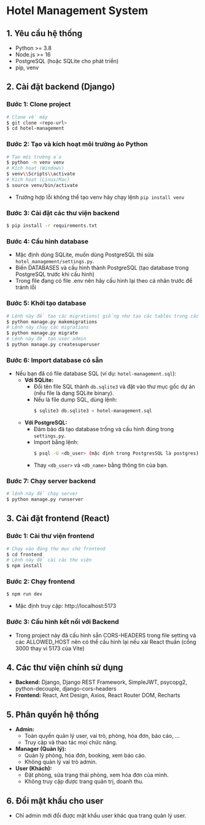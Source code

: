 # Hotel Management System

## 1. Yêu cầu hệ thống
- Python >= 3.8
- Node.js >= 16
- PostgreSQL (hoặc SQLite cho phát triển)
- pip, venv

## 2. Cài đặt backend (Django)

### Bước 1: Clone project
```bash
# Clone về máy
$ git clone <repo-url>
$ cd hotel-management
```

### Bước 2: Tạo và kích hoạt môi trường ảo Python
```bash
# Tạo môi trường ảo
$ python -m venv venv
# Kích hoạt (Windows)
$ venv\\Scripts\\activate
# Kích hoạt (Linux/Mac)
$ source venv/bin/activate
```
- Trường hợp lỗi không thể tạo venv hãy chạy lệnh `pip install venv`

### Bước 3: Cài đặt các thư viện backend
```bash
$ pip install -r requirements.txt
```

### Bước 4: Cấu hình database
- Mặc định dùng SQLite, muốn dùng PostgreSQL thì sửa `hotel_management/settings.py`.
- Biến DATABASES và cấu hình thành PostgreSQL (tạo database trong PostgreSQL trước khi cấu hình)
- Trong file đang có file .env nên hãy cấu hình lại theo cá nhân trước để tránh lỗi

### Bước 5: Khởi tạo database
```bash
# Lệnh này để tạo các migrations( giống như tạo các tables trong các models)
$ python manage.py makemigrations
# Lệnh này chạy các migrations
$ python manage.py migrate
# Lệnh này để tạo user admin
$ python manage.py createsuperuser
```

### Bước 6: Import database có sẵn
- Nếu bạn đã có file database SQL (ví dụ: `hotel-management.sql`):
  - **Với SQLite:**
    - Đổi tên file SQL thành `db.sqlite3` và đặt vào thư mục gốc dự án (nếu file là dạng SQLite binary).
    - Nếu là file dump SQL, dùng lệnh:
      ```bash
      $ sqlite3 db.sqlite3 < hotel-management.sql
      ```
  - **Với PostgreSQL:**
    - Đảm bảo đã tạo database trống và cấu hình đúng trong `settings.py`.
    - Import bằng lệnh:
      ```bash
      $ psql -U <db_user> (mặc định trong PostgresSQL là postgres) -d <db_name> -f hotel_management.sql
      ```
    - Thay `<db_user>` và `<db_name>` bằng thông tin của bạn.

### Bước 7: Chạy server backend
```bash
# lệnh này để chạy server
$ python manage.py runserver
```

## 3. Cài đặt frontend (React)

### Bước 1: Cài thư viện frontend
```bash
# Chạy vào đúng thư mục chứ frontend
$ cd frontend
# Lệnh này để cài các thư viện
$ npm install
```

### Bước 2: Chạy frontend
```bash
$ npm run dev
```
- Mặc định truy cập: http://localhost:5173

### Bước 3: Cấu hình kết nối với Backend
- Trong project này đã cấu hình sẵn CORS-HEADERS trong file setting và các ALLOWED_HOST nên có thể cấu hình lại nếu xài React thuần (cổng 3000 thay vì 5173 của Vite)

## 4. Các thư viện chính sử dụng
- **Backend:** Django, Django REST Framework, SimpleJWT, psycopg2, python-decouple, django-cors-headers
- **Frontend:** React, Ant Design, Axios, React Router DOM, Recharts

## 5. Phân quyền hệ thống
- **Admin:**
  - Toàn quyền quản lý user, vai trò, phòng, hóa đơn, báo cáo, ...
  - Truy cập và thao tác mọi chức năng.
- **Manager (Quản lý):**
  - Quản lý phòng, hóa đơn, booking, xem báo cáo.
  - Không quản lý vai trò admin.
- **User (Khách):**
  - Đặt phòng, sửa trạng thái phòng, xem hóa đơn của mình.
  - Không truy cập được trang quản trị, doanh thu.

## 6. Đổi mật khẩu cho user
- Chỉ admin mới đổi được mật khẩu user khác qua trang quản lý user.

